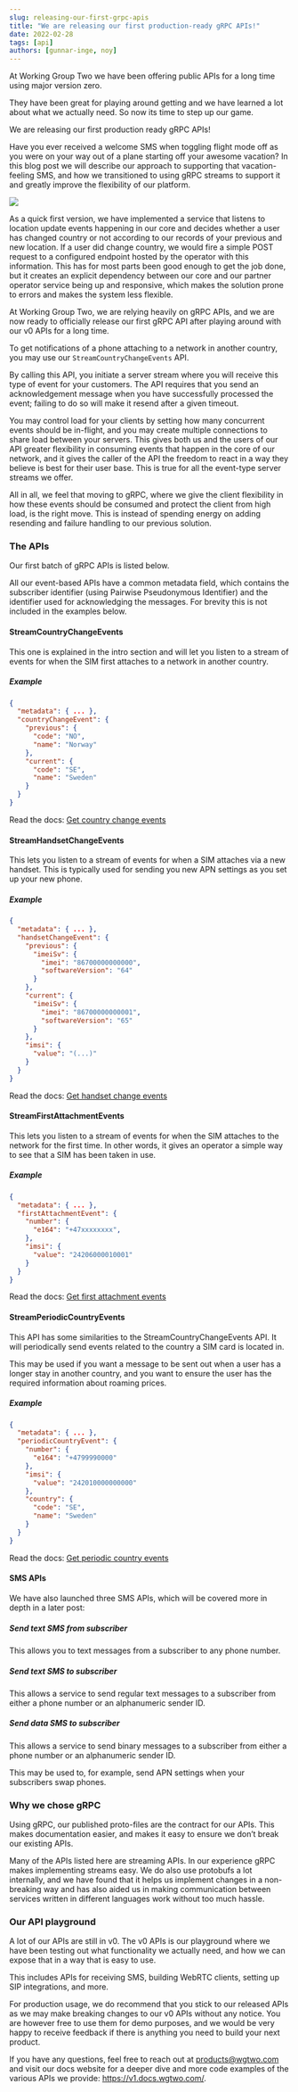 ```yaml
---
slug: releasing-our-first-grpc-apis
title: "We are releasing our first production-ready gRPC APIs!"
date: 2022-02-28
tags: [api]
authors: [gunnar-inge, noy]
---
```


At Working Group Two we have been offering public APIs for a long time using major version zero.

They have been great for playing around getting and we have learned a lot about what we actually need. So now its time to step up our game.

We are releasing our first production ready gRPC APIs!

<!--truncate-->
Have you ever received a welcome SMS when toggling flight mode off as you were on your way out of a plane starting off your awesome vacation? In this blog post we will describe our approach to supporting that vacation-feeling SMS, and how we transitioned to using gRPC streams to support it and greatly improve the flexibility of our platform. 

![](./welcome.png)

As a quick first version, we have implemented a service that listens to location update events happening in our core and decides whether a user has changed country or not according to our records of your previous and new location. If a user did change country, we would fire a simple POST request to a configured endpoint hosted by the operator with this information. This has for most parts been good enough to get the job done, but it creates an explicit dependency between our core and our partner operator service being up and responsive, which makes the solution prone to errors and makes the system less flexible. 

At Working Group Two, we are relying heavily on gRPC APIs, and we are now ready to officially release our first gRPC API after playing around with our v0 APIs for a long time.

To get notifications of a phone attaching to a network in another country, you may use our `StreamCountryChangeEvents` API.

By calling this API, you initiate a server stream where you will receive this type of event for your customers. The API requires that you send an acknowledgement message when you have successfully processed the event; failing to do so will make it resend after a given timeout.

You may control load for your clients by setting how many concurrent events should be in-flight, and you may create multiple connections to share load between your servers.  This gives both us and the users of our API greater flexibility in consuming events that happen in the core of our network, and it gives the caller of the API the freedom to react in a way they believe is best for their user base. This is true for all the event-type server streams we offer.

All in all, we feel that moving to gRPC, where we give the client flexibility in how these events should be consumed and protect the client from high load, is the right move. This is instead of spending energy on adding resending and failure handling to our previous solution.


### The APIs


Our first batch of gRPC APIs is listed below.

All our event-based APIs have a common metadata field, which contains the subscriber identifier (using Pairwise Pseudonymous Identifier) and the identifier used for acknowledging the messages. For brevity this is not included in the examples below.


#### StreamCountryChangeEvents

This one is explained in the intro section and will let you listen to a stream of events for when the SIM first attaches to a network in another country.

##### Example
```json
{
  "metadata": { ... },
  "countryChangeEvent": {
    "previous": {
      "code": "NO",
      "name": "Norway"
    },
    "current": {
      "code": "SE",
      "name": "Sweden"
    }
  }
}
```

Read the docs: [Get country change events](
https://v1.docs.wgtwo.com/guide/subscription/v1/how-to-get-country-change-events.html)


#### StreamHandsetChangeEvents

This lets you listen to a stream of events for when a SIM attaches via a new handset. This is typically used for sending you new APN settings as you set up your new phone.

##### Example
```json
{
  "metadata": { ... },
  "handsetChangeEvent": {
    "previous": {
      "imeiSv": {
        "imei": "86700000000000",
        "softwareVersion": "64"
      }
    },
    "current": {
      "imeiSv": {
        "imei": "86700000000001",
        "softwareVersion": "65"
      }
    },
    "imsi": {
      "value": "(...)"
    }
  }
}
```

Read the docs: [Get handset change events](
https://v1.docs.wgtwo.com/guide/subscription/v1/how-to-get-handset-change-events.html)


#### StreamFirstAttachmentEvents

This lets you listen to a stream of events for when the SIM attaches to the network for the first time. In other words, it gives an operator a simple way to see that a SIM has been taken in use.

##### Example
```json
{
  "metadata": { ... },
  "firstAttachmentEvent": {
    "number": {
      "e164": "+47xxxxxxxx",
    },
    "imsi": {
      "value": "24206000010001"
    }
  }
}
```

Read the docs: [Get first attachment events
](
https://v1.docs.wgtwo.com/guide/subscription/v1/how-to-get-first-attachment-events.html)


#### StreamPeriodicCountryEvents

This API has some similarities to the StreamCountryChangeEvents API. It will periodically send events related to the country a SIM card is located in.

This may be used if you want a message to be sent out when a user has a longer stay in another country, and you want to ensure the user has the required information about roaming prices.

##### Example
```json
{
  "metadata": { ... },
  "periodicCountryEvent": {
    "number": {
      "e164": "+4799990000"
    },
    "imsi": {
      "value": "242010000000000"
    },
    "country": {
      "code": "SE",
      "name": "Sweden"
    }
  }
}
```

Read the docs: [Get periodic country events](
https://v1.docs.wgtwo.com/guide/subscription/v1/how-to-get-periodic-country-events.html)


#### SMS APIs

We have also launched three SMS APIs, which will be covered more in depth in a later post:


##### Send text SMS from subscriber

This allows you to text messages from a subscriber to any phone number.


##### Send text SMS to subscriber

This allows a service to send regular text messages to a subscriber from either a phone number or an alphanumeric sender ID.


##### Send data SMS to subscriber

This allows a service to send binary messages to a subscriber from either a phone number or an alphanumeric sender ID.

This may be used to, for example, send APN settings when your subscribers swap phones.


### Why we chose gRPC

Using gRPC, our published proto-files are the contract for our APIs. This makes documentation easier, and makes it easy to ensure we don’t break our existing APIs.

Many of the APIs listed here are streaming APIs. In our experience gRPC makes implementing streams easy. We do also use protobufs a lot internally, and we have found that it helps us implement changes in a non-breaking way and has also aided us in making communication between services written in different languages work without too much hassle.


### Our API playground

A lot of our APIs are still in v0. The v0 APIs is our playground where we have been testing out what functionality we actually need, and how we can expose that in a way that is easy to use.

This includes APIs for receiving SMS, building WebRTC clients, setting up SIP integrations, and more.

For production usage, we do recommend that you stick to our released APIs as we may make breaking changes to our v0 APIs without any notice. You are however free to use them for demo purposes, and we would be very happy to receive feedback if there is anything you need to build your next product.

If you have any questions, feel free to reach out at products@wgtwo.com and visit our docs website for a deeper dive and more code examples of the various APIs we provide: https://v1.docs.wgtwo.com/.
